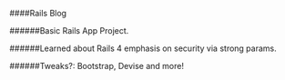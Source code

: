 ####Rails Blog

######Basic Rails App Project. 

######Learned about Rails 4 emphasis on security via strong params. 

######Tweaks?: Bootstrap, Devise and more!